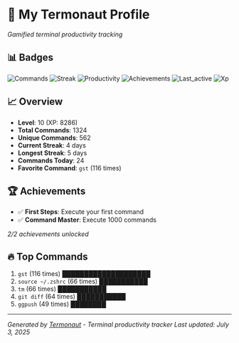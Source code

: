 # 🚀 My Termonaut Profile

*Gamified terminal productivity tracking*

## 📊 Badges

![Commands](https://img.shields.io/badge/Commands-1324-blue?style=flat-square&logo=terminal&logoColor=white) ![Streak](https://img.shields.io/badge/Streak-4+days-green?style=flat-square&logo=terminal&logoColor=white) ![Productivity](https://img.shields.io/badge/Productivity-80.0%25-green?style=flat-square&logo=terminal&logoColor=white) ![Achievements](https://img.shields.io/badge/Achievements-5%2F10-blue?style=flat-square&logo=terminal&logoColor=white) ![Last_active](https://img.shields.io/badge/Last+Active-6h+ago-yellow?style=flat-square&logo=terminal&logoColor=white) ![Xp](https://img.shields.io/badge/XP-Level+10+%288286%2F12100%29-blue?style=flat-square&logo=terminal&logoColor=white) 

## 📈 Overview

- **Level**: 10 (XP: 8286)
- **Total Commands**: 1324
- **Unique Commands**: 562
- **Current Streak**: 4 days
- **Longest Streak**: 5 days
- **Commands Today**: 24
- **Favorite Command**: `gst` (116 times)

## 🏆 Achievements

- ✅ **First Steps**: Execute your first command
- ✅ **Command Master**: Execute 1000 commands

*2/2 achievements unlocked*

## 🔥 Top Commands

1. `gst` (116 times) ████████████████████
2. `source ~/.zshrc` (66 times) ███████████
3. `tm` (66 times) ███████████
4. `git diff` (64 times) ███████████
5. `ggpush` (49 times) ████████

---

*Generated by [Termonaut](https://github.com/oiahoon/termonaut) - Terminal productivity tracker*
*Last updated: July 3, 2025*
